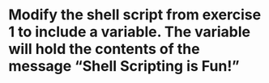 # Modify the shell script from exercise 1 to include a variable. The variable will hold the contents of the message “Shell Scripting is Fun!”
